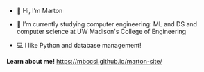 - 👋 Hi, I’m Marton

- 🌱 I’m currently studying computer engineering: ML and DS and computer science at UW Madison's College of Engineering

- 💻 I like Python and database management!

**Learn about me!** https://mbocsi.github.io/marton-site/
